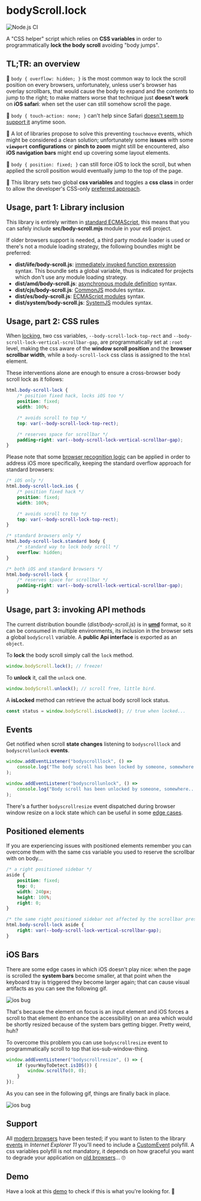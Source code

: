# bodyScroll.lock

![Node.js CI](https://github.com/memob0x/body-scroll-lock/workflows/Node.js%20CI/badge.svg)

A "CSS helper" script which relies on **CSS variables** in order to programmatically **lock the body scroll** avoiding "body jumps".

## TL;TR: an overview

🙅 `body { overflow: hidden; }` is the most common way to lock the scroll position on every browsers, unfortunately, unless user's browser has overlay scrollbars, that would cause the body to expand and the contents to jump to the right; to make matters worse that technique just **doesn't work** on **iOS safari**: when set the user can still somehow scroll the page.

🙅 `body { touch-action: none; }` can't help since Safari [doesn't seem to support it](https://bugs.webkit.org/show_bug.cgi?id=133112) anytime soon.

🤷 A lot of libraries propose to solve this preventing `touchmove` events, which might be considered a clean solution; unfortunately some **issues** with some **`viewport` configurations** or **pinch to zoom** might still be encountered, also **iOS navigation bars** might end up covering some layout elements.

🙅 `body { position: fixed; }` can still force iOS to lock the scroll, but when applied the scroll position would eventually jump to the top of the page.

💁 This library sets two global **css variables** and toggles a **css class** in order to allow the developer's CSS-only [preferred approach](#usage-pt1-css).

## Usage, part 1: Library inclusion

This library is entirely written in [standard ECMAScript](https://tc39.es/), this means that you can safely include **src/body-scroll.mjs** module in your es6 project.

If older browsers support is needed, a third party module loader is used or there's not a module loading strategy, the following boundles might be preferred:

-   **dist/iife/body-scroll.js**: [immediately invoked function expression](https://developer.mozilla.org/en-US/docs/Glossary/IIFE) syntax. This boundle sets a global variable, thus is indicated for projects which don't use any module loading strategy.
-   **dist/amd/body-scroll.js**: [asynchronous module definition](https://en.wikipedia.org/wiki/Asynchronous_module_definition) syntax.
-   **dist/cjs/body-scroll.js**: [CommonJS](https://en.wikipedia.org/wiki/CommonJS) modules syntax.
-   **dist/es/body-scroll.js**: [ECMAScript modules](https://developer.mozilla.org/en-US/docs/Web/JavaScript/Guide/Modules) syntax.
-   **dist/system/body-scroll.js**: [SystemJS](https://github.com/systemjs/systemjs) modules syntax.

## Usage, part 2: CSS rules

When [locking](#usage-pt2-javascript), two css variables, `--body-scroll-lock-top-rect` and `--body-scroll-lock-vertical-scrollbar-gap`, are programmatically set at `:root` level, making the css aware of the **window scroll position** and the **browser scrollbar width**, while a `body-scroll-lock` css class is assigned to the `html` element.

These interventions alone are enough to ensure a cross-browser body scroll lock as it follows:

```css
html.body-scroll-lock {
    /* position fixed hack, locks iOS too */
    position: fixed;
    width: 100%;

    /* avoids scroll to top */
    top: var(--body-scroll-lock-top-rect);

    /* reserves space for scrollbar */
    padding-right: var(--body-scroll-lock-vertical-scrollbar-gap);
}
```

Please note that some [browser recognition logic](https://gist.github.com/memob0x/0869e759887441b1349fdfe6bf5a188d) can be applied in order to address iOS more specifically, keeping the standard overflow approach for standard browsers:

```css
/* iOS only */
html.body-scroll-lock.ios {
    /* position fixed hack */
    position: fixed;
    width: 100%;

    /* avoids scroll to top */
    top: var(--body-scroll-lock-top-rect);
}

/* standard browsers only */
html.body-scroll-lock.standard body {
    /* standard way to lock body scroll */
    overflow: hidden;
}

/* both iOS and standard browsers */
html.body-scroll-lock {
    /* reserves space for scrollbar */
    padding-right: var(--body-scroll-lock-vertical-scrollbar-gap);
}
```

## Usage, part 3: invoking API methods

The current distribution boundle (_dist/body-scroll.js_) is in [**umd**](https://github.com/umdjs/umd) format, so it can be consumed in multiple environments, its inclusion in the browser sets a global `bodyScroll` variable. A **public Api interface** is exported as an `object`.

To **lock** the body scroll simply call the `lock` method.

```javascript
window.bodyScroll.lock(); // freeze!
```

To **unlock** it, call the `unlock` one.

```javascript
window.bodyScroll.unlock(); // scroll free, little bird.
```

A **isLocked** method can retrieve the actual body scroll lock status.

```javascript
const status = window.bodyScroll.isLocked(); // true when locked...
```

## Events

Get notified when scroll **state changes** listening to `bodyscrolllock` and `bodyscrollunlock` **events**.

```javascript
window.addEventListener("bodyscrolllock", () =>
    console.log("The body scroll has been locked by someone, somewhere...")
);

window.addEventListener("bodyscrollunlock", () =>
    console.log("Body scroll has been unlocked by someone, somewhere...")
);
```

There's a further `bodyscrollresize` event dispatched during browser window resize on a lock state which can be useful in some [edge cases](#iOS-Bars).

## Positioned elements

If you are experiencing issues with positioned elements remember you can overcome them with the same css variable you used to reserve the scrollbar with on body...

```css
/* a right positioned sidebar */
aside {
    position: fixed;
    top: 0;
    width: 240px;
    height: 100%;
    right: 0;
}

/* the same right positioned sidebar not affected by the scrollbar presence / disappearance */
html.body-scroll-lock aside {
    right: var(--body-scroll-lock-vertical-scrollbar-gap);
}
```

## iOS Bars

There are some edge cases in which iOS doesn't play nice: when the page is scrolled the **system bars** become smaller, at that point when the keyboard tray is triggered they become larger again; that can cause visual artifacts as you can see the following gif.

![ios bug](docs/bug.gif?raw=true)

That's because the element on focus is an input element and iOS forces a scroll to that element (to enhance the accessibility) on an area which would be shortly resized because of the system bars getting bigger. Pretty weird, huh?

To overcome this problem you can use `bodyscrollresize` event to programmatically scroll to top that ios-sub-window-thing.

```javascript
window.addEventListener("bodyscrollresize", () => {
    if (yourWayToDetect.isIOS()) {
        window.scrollTo(0, 0);
    }
});
```

As you can see in the following gif, things are finally back in place.

![ios bug](docs/fix.gif?raw=true)

## Support

All [modern browsers](https://teamtreehouse.com/community/what-is-a-modern-browser) have been tested; if you want to listen to the library [events](#events) in _Internet Explorer 11_ you'll need to include a [CustomEvent](https://developer.mozilla.org/en-US/docs/Web/API/CustomEvent/CustomEvent#Polyfill) polyfill.
A css variables polyfill is not mandatory, it depends on how graceful you want to degrade your application on [old browsers](https://caniuse.com/#feat=css-variables)... 🙄

## Demo

Have a look at this [demo](https://memob0x.github.io/body-scroll-lock/demo/) to check if this is what you're looking for. 🤞
